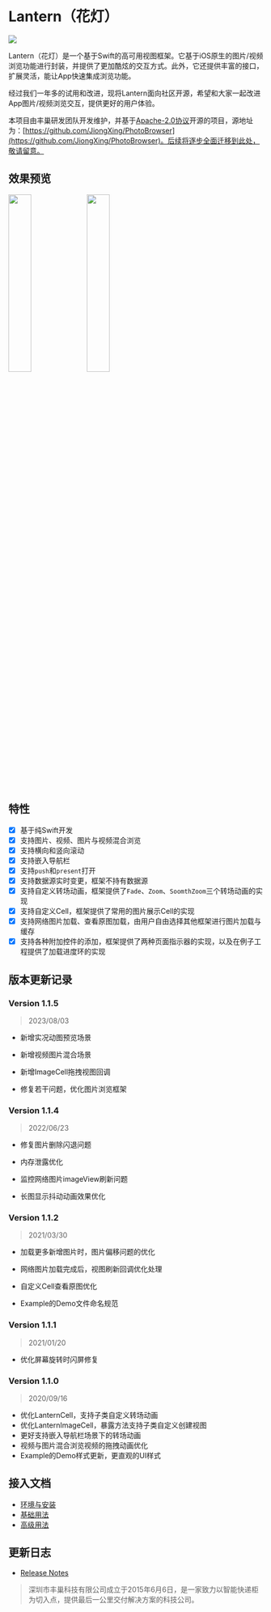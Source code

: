 # Lantern（花灯）

![](https://github.com/fcbox/Lantern/raw/master/Assets/Banner.png)


Lantern（花灯）是一个基于Swift的高可用视图框架。它基于iOS原生的图片/视频浏览功能进行封装，并提供了更加酷炫的交互方式。此外，它还提供丰富的接口，扩展灵活，能让App快速集成浏览功能。

经过我们一年多的试用和改进，现将Lantern面向社区开源，希望和大家一起改进App图片/视频浏览交互，提供更好的用户体验。

本项目由丰巢研发团队开发维护，并基于[Apache-2.0协议](http://www.apache.org/licenses/LICENSE-2.0)开源的项目，源地址为：[https://github.com/JiongXing/PhotoBrowser](https://github.com/JiongXing/PhotoBrowser)。后续将逐步全面迁移到此处，敬请留意。


## 效果预览

<div>
	<img src="https://github.com/fcbox/Lantern/raw/master/Assets/Home.png" width = "30%" div/>
	<img src="https://github.com/fcbox/Lantern/raw/master/Assets/Introduction.gif" width = "30%" div/>
</div>

## 特性

- [x] 基于纯Swift开发
- [x] 支持图片、视频、图片与视频混合浏览
- [x] 支持横向和竖向滚动
- [x] 支持嵌入导航栏
- [x] 支持`push`和`present`打开
- [x] 支持数据源实时变更，框架不持有数据源
- [x] 支持自定义转场动画，框架提供了`Fade`、`Zoom`、`SoomthZoom`三个转场动画的实现
- [x] 支持自定义Cell，框架提供了常用的图片展示Cell的实现
- [x] 支持网络图片加载、查看原图加载，由用户自由选择其他框架进行图片加载与缓存
- [x] 支持各种附加控件的添加，框架提供了两种页面指示器的实现，以及在例子工程提供了加载进度环的实现

## 版本更新记录

### Version 1.1.5

> 2023/08/03

- 新增实况动图预览场景

- 新增视频图片混合场景

- 新增ImageCell拖拽视图回调

- 修复若干问题，优化图片浏览框架

### Version 1.1.4

> 2022/06/23

- 修复图片删除闪退问题

- 内存泄露优化

- 监控网络图片imageView刷新问题

- 长图显示抖动动画效果优化



### Version 1.1.2

> 2021/03/30

- 加载更多新增图片时，图片偏移问题的优化

- 网络图片加载完成后，视图刷新回调优化处理

- 自定义Cell查看原图优化

- Example的Demo文件命名规范

  

### Version 1.1.1

> 2021/01/20

- 优化屏幕旋转时闪屏修复

  

### Version 1.1.0

> 2020/09/16

- 优化LanternCell，支持子类自定义转场动画
- 优化LanternImageCell，暴露方法支持子类自定义创建视图
- 更好支持嵌入导航栏场景下的转场动画
- 视频与图片混合浏览视频的拖拽动画优化
- Example的Demo样式更新，更直观的UI样式

## 接入文档

- [环境与安装](环境与安装.md)
- [基础用法](基础用法.md)
- [高级用法](高级用法.md)

## 更新日志

- [Release Notes](ReleaseNotes.md)

> 深圳市丰巢科技有限公司成立于2015年6月6日，是一家致力以智能快递柜为切入点，提供最后一公里交付解决方案的科技公司。 

